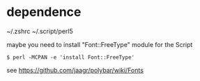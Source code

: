 # dependence
~/.zshrc
~/.script/perl5

maybe you need to install "Font::FreeType" module for the Script
```
$ perl -MCPAN -e 'install Font::FreeType'
```

see https://github.com/jaagr/polybar/wiki/Fonts
